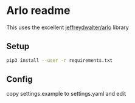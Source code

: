 # Arlo readme

This uses the excellent [jeffreydwalter/arlo](https://github.com/jeffreydwalter/arlo) library

## Setup

```bash
pip3 install --user -r requirements.txt
```

## Config
copy settings.example to settings.yaml and edit

